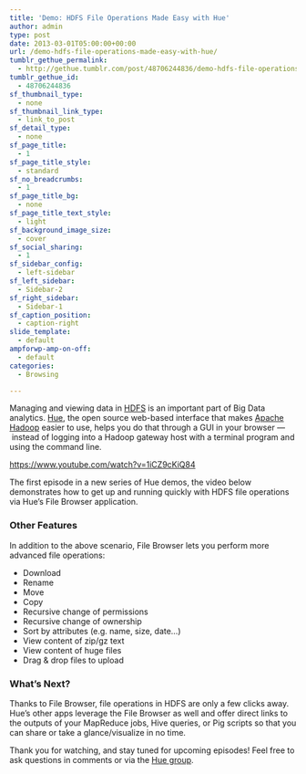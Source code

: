 ```yaml
---
title: 'Demo: HDFS File Operations Made Easy with Hue'
author: admin
type: post
date: 2013-03-01T05:00:00+00:00
url: /demo-hdfs-file-operations-made-easy-with-hue/
tumblr_gethue_permalink:
  - http://gethue.tumblr.com/post/48706244836/demo-hdfs-file-operations-made-easy-with-hue
tumblr_gethue_id:
  - 48706244836
sf_thumbnail_type:
  - none
sf_thumbnail_link_type:
  - link_to_post
sf_detail_type:
  - none
sf_page_title:
  - 1
sf_page_title_style:
  - standard
sf_no_breadcrumbs:
  - 1
sf_page_title_bg:
  - none
sf_page_title_text_style:
  - light
sf_background_image_size:
  - cover
sf_social_sharing:
  - 1
sf_sidebar_config:
  - left-sidebar
sf_left_sidebar:
  - Sidebar-2
sf_right_sidebar:
  - Sidebar-1
sf_caption_position:
  - caption-right
slide_template:
  - default
ampforwp-amp-on-off:
  - default
categories:
  - Browsing

---
```

Managing and viewing data in [HDFS][1] is an important part of Big Data analytics. [Hue][2], the open source web-based interface that makes [Apache Hadoop][3] easier to use, helps you do that through a GUI in your browser —  instead of logging into a Hadoop gateway host with a terminal program and using the command line.

<https://www.youtube.com/watch?v=1iCZ9cKiQ84>

The first episode in a new series of Hue demos, the video below demonstrates how to get up and running quickly with HDFS file operations via Hue’s File Browser application.

### Other Features

In addition to the above scenario, File Browser lets you perform more advanced file operations:

  * Download
  * Rename
  * Move
  * Copy
  * Recursive change of permissions
  * Recursive change of ownership
  * Sort by attributes (e.g. name, size, date…)
  * View content of zip/gz text
  * View content of huge files
  * Drag & drop files to upload

### What’s Next?

Thanks to File Browser, file operations in HDFS are only a few clicks away. Hue’s other apps leverage the File Browser as well and offer direct links to the outputs of your MapReduce jobs, Hive queries, or Pig scripts so that you can share or take a glance/visualize in no time.

Thank you for watching, and stay tuned for upcoming episodes! Feel free to ask questions in comments or via the [Hue group][4].

 [1]: http://hadoop.apache.org/docs/r1.0.4/hdfs_user_guide.html
 [2]: http://cloudera.github.com/hue
 [3]: http://hadoop.apache.org/
 [4]: https://groups.google.com/a/cloudera.org/forum/?fromgroups#%21forum/hue-user
